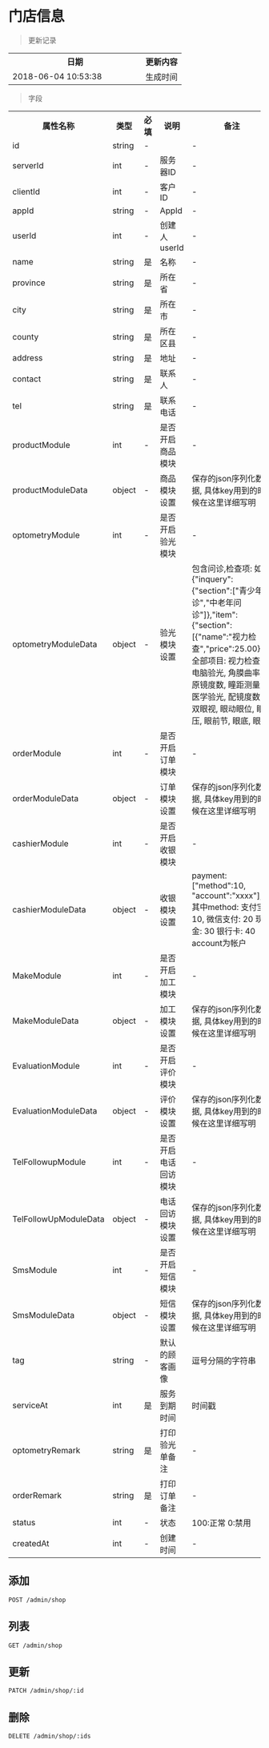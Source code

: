 # 门店信息

> 更新记录

<table>
    <tr>
        <th style="width:250px;">日期</th>
        <th>更新内容</th>
    </tr>
    <tr>
        <td>2018-06-04 10:53:38</td>
        <td>生成时间</td>
    </tr>
</table>

> 字段

<table>
    <tr>
        <th style="width:150px;">属性名称</th>
        <th style="width:60px;">类型</th>
        <th style="width:60px;">必填</th>
        <th style="width:200px;">说明</th>
        <th>备注</th>
    </tr>
    <tr>
        <td>id</td>
        <td>string</td>
        <td>-</td>
        <td></td>
        <td>-</td>
    </tr>
    <tr>
        <td>serverId</td>
        <td>int</td>
        <td>-</td>
        <td>服务器ID</td>
        <td>-</td>
    </tr>
    <tr>
        <td>clientId</td>
        <td>int</td>
        <td>-</td>
        <td>客户ID</td>
        <td>-</td>
    </tr>
    <tr>
        <td>appId</td>
        <td>string</td>
        <td>-</td>
        <td>AppId</td>
        <td>-</td>
    </tr>
    <tr>
        <td>userId</td>
        <td>int</td>
        <td>-</td>
        <td>创建人userId</td>
        <td>-</td>
    </tr>
    <tr>
        <td>name</td>
        <td>string</td>
        <td>是</td>
        <td>名称</td>
        <td>-</td>
    </tr>
    <tr>
        <td>province</td>
        <td>string</td>
        <td>是</td>
        <td>所在省</td>
        <td>-</td>
    </tr>
    <tr>
        <td>city</td>
        <td>string</td>
        <td>是</td>
        <td>所在市</td>
        <td>-</td>
    </tr>
    <tr>
        <td>county</td>
        <td>string</td>
        <td>是</td>
        <td>所在区县</td>
        <td>-</td>
    </tr>
    <tr>
        <td>address</td>
        <td>string</td>
        <td>是</td>
        <td>地址</td>
        <td>-</td>
    </tr>
    <tr>
        <td>contact</td>
        <td>string</td>
        <td>是</td>
        <td>联系人</td>
        <td>-</td>
    </tr>
    <tr>
        <td>tel</td>
        <td>string</td>
        <td>是</td>
        <td>联系电话</td>
        <td>-</td>
    </tr>
    <tr>
        <td>productModule</td>
        <td>int</td>
        <td>-</td>
        <td>是否开启商品模块</td>
        <td>-</td>
    </tr>
    <tr>
        <td>productModuleData</td>
        <td>object</td>
        <td>-</td>
        <td>商品模块设置</td>
        <td>保存的json序列化数据, 具体key用到的时候在这里详细写明</td>
    </tr>
    <tr>
        <td>optometryModule</td>
        <td>int</td>
        <td>-</td>
        <td>是否开启验光模块</td>
        <td>-</td>
    </tr>
    <tr>
        <td>optometryModuleData</td>
        <td>object</td>
        <td>-</td>
        <td>验光模块设置</td>
        <td>包含问诊,检查项: 如{"inquery":{"section":["青少年问诊","中老年问诊"]},"item":{"section":[{"name":"视力检查","price":25.00}]}}, 全部项目: 视力检查, 电脑验光, 角膜曲率, 原镜度数, 瞳距测量, 医学验光, 配镜度数, 双眼视, 眼动眼位, 眼压, 眼前节, 眼底, 眼轴</td>
    </tr>
    <tr>
        <td>orderModule</td>
        <td>int</td>
        <td>-</td>
        <td>是否开启订单模块</td>
        <td>-</td>
    </tr>
    <tr>
        <td>orderModuleData</td>
        <td>object</td>
        <td>-</td>
        <td>订单模块设置</td>
        <td>保存的json序列化数据, 具体key用到的时候在这里详细写明</td>
    </tr>
    <tr>
        <td>cashierModule</td>
        <td>int</td>
        <td>-</td>
        <td>是否开启收银模块</td>
        <td>-</td>
    </tr>
    <tr>
        <td>cashierModuleData</td>
        <td>object</td>
        <td>-</td>
        <td>收银模块设置</td>
        <td>payment: ["method":10, "account":"xxxx"], 其中method: 支付宝: 10, 微信支付: 20 现金: 30 银行卡: 40  account为帐户</td>
    </tr>
    <tr>
        <td>MakeModule</td>
        <td>int</td>
        <td>-</td>
        <td>是否开启加工模块</td>
        <td>-</td>
    </tr>
    <tr>
        <td>MakeModuleData</td>
        <td>object</td>
        <td>-</td>
        <td>加工模块设置</td>
        <td>保存的json序列化数据, 具体key用到的时候在这里详细写明</td>
    </tr>
    <tr>
        <td>EvaluationModule</td>
        <td>int</td>
        <td>-</td>
        <td>是否开启评价模块</td>
        <td>-</td>
    </tr>
    <tr>
        <td>EvaluationModuleData</td>
        <td>object</td>
        <td>-</td>
        <td>评价模块设置</td>
        <td>保存的json序列化数据, 具体key用到的时候在这里详细写明</td>
    </tr>
    <tr>
        <td>TelFollowupModule</td>
        <td>int</td>
        <td>-</td>
        <td>是否开启电话回访模块</td>
        <td>-</td>
    </tr>
    <tr>
        <td>TelFollowUpModuleData</td>
        <td>object</td>
        <td>-</td>
        <td>电话回访模块设置</td>
        <td>保存的json序列化数据, 具体key用到的时候在这里详细写明</td>
    </tr>
    <tr>
        <td>SmsModule</td>
        <td>int</td>
        <td>-</td>
        <td>是否开启短信模块</td>
        <td>-</td>
    </tr>
    <tr>
        <td>SmsModuleData</td>
        <td>object</td>
        <td>-</td>
        <td>短信模块设置</td>
        <td>保存的json序列化数据, 具体key用到的时候在这里详细写明</td>
    </tr>
    <tr>
        <td>tag</td>
        <td>string</td>
        <td>-</td>
        <td>默认的顾客画像</td>
        <td>逗号分隔的字符串</td>
    </tr>
    <tr>
        <td>serviceAt</td>
        <td>int</td>
        <td>是</td>
        <td>服务到期时间</td>
        <td>时间戳</td>
    </tr>
    <tr>
        <td>optometryRemark</td>
        <td>string</td>
        <td>是</td>
        <td>打印验光单备注</td>
        <td>-</td>
    </tr>
    <tr>
        <td>orderRemark</td>
        <td>string</td>
        <td>是</td>
        <td>打印订单备注</td>
        <td>-</td>
    </tr>
    <tr>
        <td>status</td>
        <td>int</td>
        <td>-</td>
        <td>状态</td>
        <td>100:正常 0:禁用</td>
    </tr>    
    <tr>
        <td>createdAt</td>
        <td>int</td>
        <td>-</td>
        <td>创建时间</td>
        <td>-</td>
    </tr>
</table>

## 添加

```
POST /admin/shop
```

## 列表

```
GET /admin/shop
```

## 更新

```
PATCH /admin/shop/:id
```

## 删除

```
DELETE /admin/shop/:ids
```
